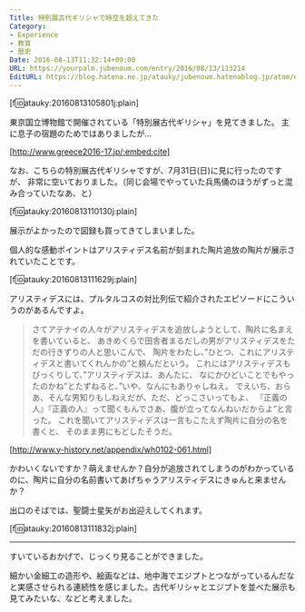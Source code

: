 ```yaml
---
Title: 特別展古代ギリシャで時空を超えてきた
Category:
- Experience
- 教育
- 歴史
Date: 2016-08-13T11:32:14+09:00
URL: https://yourpalm.jubenoum.com/entry/2016/08/13/113214
EditURL: https://blog.hatena.ne.jp/atauky/jubenoum.hatenablog.jp/atom/entry/10328749687178899134
---
```


[f:id:atauky:20160813105801j:plain]

東京国立博物館で開催されている「特別展古代ギリシャ」を見てきました。
主に息子の宿題のためではありましたが…

[http://www.greece2016-17.jp/:embed:cite]

なお、こちらの特別展古代ギリシャですが、7月31日(日)に見に行ったのですが、
非常に空いておりました。（同じ会場でやっていた兵馬俑のほうがずっと混み合っていたなあ、と）

[f:id:atauky:20160813110130j:plain]

<!-- more -->

展示がよかったので図録も買ってきてしまいました。



個人的な感動ポイントはアリスティデス名前が刻まれた陶片追放の陶片が展示されていたことです。

[f:id:atauky:20160813111629j:plain]

アリスティデスには、プルタルコスの対比列伝で紹介されたエピソードにこういうのがあるんですよ。

> さてアテナイの人々がアリスティデスを追放しようとして、陶片に名まえを書いていると、
> あきめくらで田舎者まるだしの男がアリスティデスをただの行きずりの人と思いこんで、
> 陶片をわたし、”ひとつ、これにアリスティデスと書いてくれんかの”と頼んだという。
> これにはアリスティデスもびっくりして、”アリスティデスは、あんたに、
> なにかひどいことでもやったのかね”とたずねると、”いや、なんにもありゃしねえ。
> でえいち、おらあ、そんな男知りもしねえだが、ただ、どっこさいってもよ、
> 『正義の人』『正義の人』って聞くもんでさあ、腹が立ってなんねいだからよ”と言った。
> これを聞いてアリスティデスは一言もこたえず陶片に自分の名を書くと、
> そのまま男にもどしたそうだ。

[http://www.y-history.net/appendix/wh0102-061.html]

かわいくないですか？萌えませんか？自分が追放されてしまうのがわかっているのに、陶片に自分の名前書いてあげちゃうアリスティデスにきゅんと来ませんか？

出口のそばでは、聖闘士星矢がお出迎えしてくれます。

[f:id:atauky:20160813111832j:plain]

---------

すいているおかげで、じっくり見ることができました。

細かい金細工の造形や、絵画などは、地中海でエジプトとつながっているんだなと実感させられる連続性を感じました。古代ギリシャとエジプトを並べた展示も見てみたいな、などと考えました。





